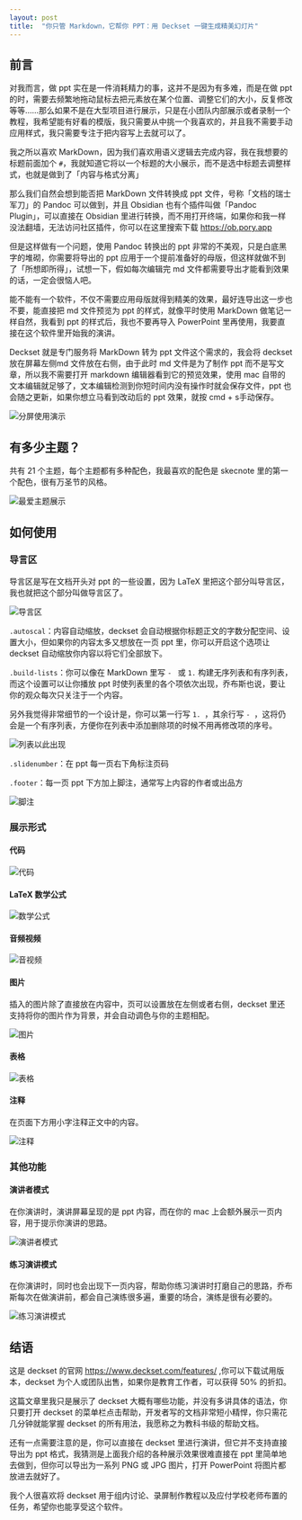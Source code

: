 ```yaml
---
layout: post
title:  "你只管 Markdown，它帮你 PPT：用 Deckset 一键生成精美幻灯片"
---
```

## 前言

对我而言，做 ppt 实在是一件消耗精力的事，这并不是因为有多难，而是在做 ppt 的时，需要去频繁地拖动鼠标去把元素放在某个位置、调整它们的大小，反复修改等等……那么如果不是在大型项目进行展示，只是在小团队内部展示或者录制一个教程，我希望能有好看的模版，我只需要从中挑一个我喜欢的，并且我不需要手动应用样式，我只需要专注于把内容写上去就可以了。

我之所以喜欢 MarkDown，因为我们喜欢用语义逻辑去完成内容，我在我想要的标题前面加个 `#`，我就知道它将以一个标题的大小展示，而不是选中标题去调整样式，也就是做到了「内容与格式分离」

那么我们自然会想到能否把 MarkDown 文件转换成 ppt 文件，号称「文档的瑞士军刀」的 Pandoc 可以做到，并且 Obsidian 也有个插件叫做「Pandoc Plugin」，可以直接在 Obsidian 里进行转换，而不用打开终端，如果你和我一样没法翻墙，无法访问社区插件，你可以在这里搜索下载 https://ob.pory.app

但是这样做有一个问题，使用 Pandoc 转换出的 ppt 非常的不美观，只是白底黑字的堆砌，你需要将导出的 ppt 应用于一个提前准备好的母版，但这样就做不到了「所想即所得」，试想一下，假如每次编辑完 md 文件都需要导出才能看到效果的话，一定会很恼人吧。

能不能有一个软件，不仅不需要应用母版就得到精美的效果，最好连导出这一步也不要，能直接把 md 文件预览为 ppt 的样式，就像平时使用 MarkDown 做笔记一样自然，我看到 ppt 的样式后，我也不要再导入 PowerPoint 里再使用，我要直接在这个软件里开始我的演讲。

Deckset 就是专门服务将 MarkDown 转为 ppt 文件这个需求的，我会将 deckset 放在屏幕左侧md 文件放在右侧，由于此时 md 文件是为了制作 ppt 而不是写文章，所以我不需要打开 markdown 编辑器看到它的预览效果，使用 mac 自带的文本编辑就足够了，文本编辑检测到你短时间内没有操作时就会保存文件，ppt 也会随之更新，如果你想立马看到改动后的 ppt 效果，就按 cmd + s手动保存。

![分屏使用演示](https://tangxizhou-1306036558.cos.ap-beijing.myqcloud.com/uPic/分屏使用演示.png)

## 有多少主题？

共有 21 个主题，每个主题都有多种配色，我最喜欢的配色是 skecnote 里的第一个配色，很有万圣节的风格。

![最爱主题展示](https://tangxizhou-1306036558.cos.ap-beijing.myqcloud.com/uPic/最爱主题展示.png)

## 如何使用

### 导言区

导言区是写在文档开头对 ppt 的一些设置，因为 LaTeX 里把这个部分叫导言区，我也就把这个部分叫做导言区了。

![导言区](https://tangxizhou-1306036558.cos.ap-beijing.myqcloud.com/uPic/导言区.png)

`.autoscal`：内容自动缩放，deckset 会自动根据你标题正文的字数分配空间、设置大小，但如果你的内容太多又想放在一页 ppt 里，你可以开启这个选项让 deckset 自动缩放你内容以将它们全部放下。

`.build-lists`：你可以像在 MarkDown 里写 `- ` 或 `1.` 构建无序列表和有序列表，而这个设置可以让你播放 ppt 时使列表里的各个项依次出现，乔布斯也说，要让你的观众每次只关注于一个内容。

另外我觉得非常细节的一个设计是，你可以第一行写 `1. `，其余行写 `- `，这将仍会是一个有序列表，方便你在列表中添加删除项的时候不用再修改项的序号。

![列表以此出现](https://tangxizhou-1306036558.cos.ap-beijing.myqcloud.com/uPic/列表以此出现.png)

`.slidenumber`：在 ppt 每一页右下角标注页码

`.footer`：每一页 ppt 下方加上脚注，通常写上内容的作者或出品方

![脚注](https://tangxizhou-1306036558.cos.ap-beijing.myqcloud.com/uPic/脚注.png)

### 展示形式

#### 代码

![代码](https://tangxizhou-1306036558.cos.ap-beijing.myqcloud.com/uPic/代码.png)

#### LaTeX 数学公式

![数学公式](https://tangxizhou-1306036558.cos.ap-beijing.myqcloud.com/uPic/数学公式.png)

#### 音频视频

![音视频](https://tangxizhou-1306036558.cos.ap-beijing.myqcloud.com/uPic/音视频.png)

#### 图片

插入的图片除了直接放在内容中，页可以设置放在左侧或者右侧，deckset 里还支持将你的图片作为背景，并会自动调色与你的主题相配。

![图片](https://tangxizhou-1306036558.cos.ap-beijing.myqcloud.com/uPic/图片.png)

#### 表格

![表格](https://tangxizhou-1306036558.cos.ap-beijing.myqcloud.com/uPic/表格.png)

#### 注释

在页面下方用小字注释正文中的内容。

![注释](https://tangxizhou-1306036558.cos.ap-beijing.myqcloud.com/uPic/注释.png)

### 其他功能

#### 演讲者模式

在你演讲时，演讲屏幕呈现的是 ppt 内容，而在你的 mac 上会额外展示一页内容，用于提示你演讲的思路。

![演讲者模式](https://tangxizhou-1306036558.cos.ap-beijing.myqcloud.com/uPic/演讲者模式.png)

#### 练习演讲模式

在你演讲时，同时也会出现下一页内容，帮助你练习演讲时打磨自己的思路，乔布斯每次在做演讲前，都会自己演练很多遍，重要的场合，演练是很有必要的。

![练习演讲模式](https://tangxizhou-1306036558.cos.ap-beijing.myqcloud.com/uPic/练习演讲模式.png)

## 结语

这是 deckset 的官网 https://www.deckset.com/features/ ,你可以下载试用版本，deckset 为个人或团队出售，如果你是教育工作者，可以获得 50% 的折扣。

 这篇文章里我只是展示了 deckset 大概有哪些功能，并没有多讲具体的语法，你只要打开 deckset 的菜单栏点击帮助，开发者写的文档非常短小精悍，你只需花几分钟就能掌握 deckset 的所有用法，我愿称之为教科书级的帮助文档。

还有一点需要注意的是，你可以直接在 deckset 里进行演讲，但它并不支持直接导出为 ppt 格式，我猜测是上面我介绍的各种展示效果很难直接在 ppt 里简单地去做到，但你可以导出为一系列 PNG 或 JPG 图片，打开 PowerPoint 将图片都放进去就好了。

我个人很喜欢将 deckset 用于组内讨论、录屏制作教程以及应付学校老师布置的任务，希望你也能享受这个软件。

